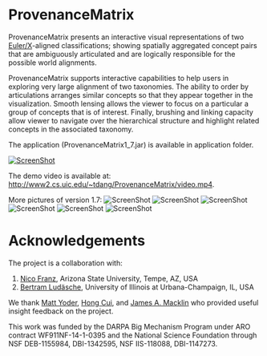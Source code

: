 # ProvenanceMatrix
ProvenanceMatrix presents an interactive visual representations of two [Euler/X](https://github.com/EulerProject/EulerX)-aligned classifications; showing spatially aggregated concept pairs that are ambiguously articulated and are logically responsible for the possible world alignments. 

ProvenanceMatrix supports interactive capabilities to help users in exploring very large alignment of two taxonomies. The ability to order by articulations arranges similar concepts so that they appear together in the visualization. Smooth lensing allows the viewer to focus on a particular a group of concepts that is of interest. Finally, brushing and linking capacity allow viewer to navigate over the hierarchical structure and highlight related concepts in the associated taxonomy.

The application (ProvenanceMatrix1_7.jar) is available in application folder.

[![ScreenShot](http://www.cs.uic.edu/~tdang/PathwayMatrix/ProvenanceMatrix.png)](http://www2.cs.uic.edu/~tdang/ProvenanceMatrix/video.mp4)

The demo video is available at: http://www2.cs.uic.edu/~tdang/ProvenanceMatrix/video.mp4.

More pictures of version 1.7:
![ScreenShot](http://www.cs.uic.edu/~tdang/ProvenanceMatrix/pic1.png)
![ScreenShot](http://www.cs.uic.edu/~tdang/ProvenanceMatrix/pic2.png)
![ScreenShot](http://www.cs.uic.edu/~tdang/ProvenanceMatrix/pic3.png)
![ScreenShot](http://www.cs.uic.edu/~tdang/ProvenanceMatrix/pic4.png)
![ScreenShot](http://www.cs.uic.edu/~tdang/ProvenanceMatrix/pic5.png)
![ScreenShot](http://www.cs.uic.edu/~tdang/ProvenanceMatrix/pic6.png)

# Acknowledgements
The project is a collaboration with:

1. [Nico Franz](https://sols.asu.edu/people/nico-franz), Arizona State University, Tempe, AZ, USA
2. [Bertram Ludäsche](https://www.lis.illinois.edu/people/faculty/ludaesch), University of Illinois at Urbana-Champaign, IL, USA

We thank [Matt Yoder](http://wwx.inhs.illinois.edu/directory/show/mjyoder), [Hong Cui](http://hongcui.faculty.arizona.edu/), and [James A. Macklin](http://www.agr.gc.ca/eng/science-and-innovation/research-centres/ontario/eastern-cereal-and-oilseed-research-centre/scientific-staff-and-expertise/macklin-james-a-phd/?id=1334082357622) who provided useful insight feedback on the project.

This work was funded by the DARPA Big Mechanism Program under ARO contract WF911NF-14-1-0395 and the National Science Foundation through NSF DEB-1155984, DBI-1342595, NSF IIS-118088, DBI-1147273.

